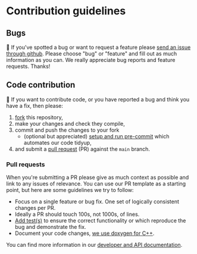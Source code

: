 # Contribution guidelines

## Bugs

🐛 If you've spotted a bug or want to request a feature please [send an issue through github](https://github.com/UCL/TDMS/issues/new).
Please choose "bug" or "feature" and fill out as much information as you can.
We really appreciate bug reports and feature requests.
Thanks!

## Code contribution

🚀 If you want to contribute code, or you have reported a bug and think you have a fix, then please:

1. [fork](https://docs.github.com/en/get-started/quickstart/fork-a-repo)
this repository,
2. make your changes and check they compile,
3. commit and push the changes to your fork
   + (optional but appreciated) [setup and run pre-commit](https://github-pages.ucl.ac.uk/TDMS/md_doc_developers.html#pre-commit) which automates our code tidyup,
4. and submit a [pull request](https://docs.github.com/en/pull-requests/collaborating-with-pull-requests/proposing-changes-to-your-work-with-pull-requests/creating-a-pull-request) (PR) against the `main` branch.

### Pull requests

When you're submitting a PR please give as much context as possible and link to any issues of relevance.
You can use our PR template as a starting point, but here are some guidelines we try to follow:

- Focus on a single feature or bug fix. One set of logically consistent changes per PR.
- Ideally a PR should touch 100s, not 1000s, of lines.
- [Add test(s)](https://github-pages.ucl.ac.uk/TDMS/md_doc_developers.html#testing) to ensure the correct functionality or which reproduce the bug and demonstrate the fix.
- Document your code changes, [we use doxygen for C++](https://github-pages.ucl.ac.uk/TDMS/md_doc_developers.html#code-style-and-doxygen).

You can find more information in our [developer and API documentation](https://github-pages.ucl.ac.uk/TDMS/md_doc_developers.html).
